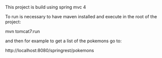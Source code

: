 This project is build using spring mvc 4

To run is necessary to have maven installed and execute in the root of the project:

mvn tomcat7:run

and then for example to get a list of the pokemons go to:

http://localhost:8080/springrest/pokemons